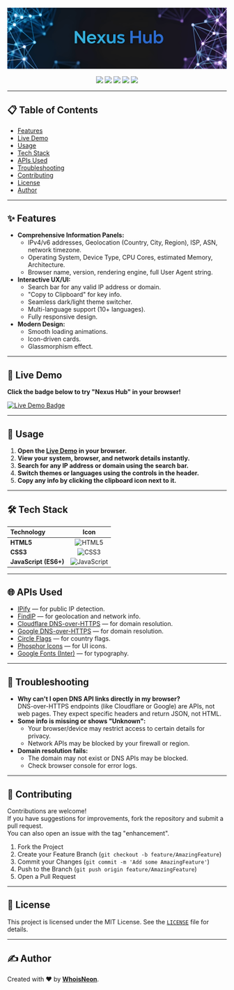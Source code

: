 <p align="center">
  <img src="https://raw.githubusercontent.com/WhoisNeon/Nexus-Hub/refs/heads/master/assets/banner.png" alt="Nexus Hub Banner">
</p>

<p align="center">
  <img src="https://img.shields.io/badge/License-MIT-yellow.svg?style=for-the-badge">
  <img src="https://img.shields.io/badge/build-passing-brightgreen?style=for-the-badge">
  <img src="https://img.shields.io/badge/version-1.0.0-blue?style=for-the-badge">
  <img src="https://img.shields.io/badge/demo-online-blue?style=for-the-badge">
  <img src="https://img.shields.io/badge/languages-10+-purple?style=for-the-badge">
</p>

---

## 📋 Table of Contents

- [Features](#-features)
- [Live Demo](#-live-demo)
- [Usage](#-usage)
- [Tech Stack](#-tech-stack)
- [APIs Used](#-apis-used)
- [Troubleshooting](#-troubleshooting)
- [Contributing](#-contributing)
- [License](#-license)
- [Author](#️-author)

---

## ✨ Features

- **Comprehensive Information Panels:**
  - IPv4/v6 addresses, Geolocation (Country, City, Region), ISP, ASN, network timezone.
  - Operating System, Device Type, CPU Cores, estimated Memory, Architecture.
  - Browser name, version, rendering engine, full User Agent string.
- **Interactive UX/UI:**
  - Search bar for any valid IP address or domain.
  - "Copy to Clipboard" for key info.
  - Seamless dark/light theme switcher.
  - Multi-language support (10+ languages).
  - Fully responsive design.
- **Modern Design:**
  - Smooth loading animations.
  - Icon-driven cards.
  - Glassmorphism effect.

---

## 🔴 Live Demo


**Click the badge below to try "Nexus Hub" in your browser!**

<p align="left">
  <a href="https://whoisneon.github.io/Nexus-Hub" target="_blank">
    <img src="https://img.shields.io/badge/Open-Live%20Demo-green?style=for-the-badge" alt="Live Demo Badge">
  </a>
</p>

---

## 🚀 Usage

1. **Open the [Live Demo](https://whoisneon.github.io/Nexus-Hub) in your browser.**
2. **View your system, browser, and network details instantly.**
3. **Search for any IP address or domain using the search bar.**
4. **Switch themes or languages using the controls in the header.**
5. **Copy any info by clicking the clipboard icon next to it.**

---

## 🛠️ Tech Stack

| Technology            |                                                                    Icon                                                                    |
| :-------------------- | :----------------------------------------------------------------------------------------------------------------------------------------: |
| **HTML5**             |        <img src="https://cdn.jsdelivr.net/gh/devicons/devicon/icons/html5/html5-original.svg" alt="HTML5" width="40" height="40"/>         |
| **CSS3**              |          <img src="https://cdn.jsdelivr.net/gh/devicons/devicon/icons/css3/css3-original.svg" alt="CSS3" width="40" height="40"/>          |
| **JavaScript (ES6+)** | <img src="https://cdn.jsdelivr.net/gh/devicons/devicon/icons/javascript/javascript-original.svg" alt="JavaScript" width="40" height="40"/> |

---

## 🌐 APIs Used

- [IPify](https://www.ipify.org/) — for public IP detection.
- [FindIP](https://findip.net/) — for geolocation and network info.
- [Cloudflare DNS-over-HTTPS](https://developers.cloudflare.com/1.1.1.1/encryption/dns-over-https) — for domain resolution.
- [Google DNS-over-HTTPS](https://developers.google.com/speed/public-dns/docs/dns-over-https) — for domain resolution.
- [Circle Flags](https://github.com/hatscripts/circle-flags) — for country flags.
- [Phosphor Icons](https://phosphoricons.com/) — for UI icons.
- [Google Fonts (Inter)](https://fonts.google.com/specimen/Inter) — for typography.

---

## 🧩 Troubleshooting

- **Why can't I open DNS API links directly in my browser?**  
  DNS-over-HTTPS endpoints (like Cloudflare or Google) are APIs, not web pages. They expect specific headers and return JSON, not HTML.
- **Some info is missing or shows "Unknown":**
  - Your browser/device may restrict access to certain details for privacy.
  - Network APIs may be blocked by your firewall or region.
- **Domain resolution fails:**
  - The domain may not exist or DNS APIs may be blocked.
  - Check browser console for error logs.

---

## 🤝 Contributing

Contributions are welcome!  
If you have suggestions for improvements, fork the repository and submit a pull request.  
You can also open an issue with the tag "enhancement".

1. Fork the Project
2. Create your Feature Branch (`git checkout -b feature/AmazingFeature`)
3. Commit your Changes (`git commit -m 'Add some AmazingFeature'`)
4. Push to the Branch (`git push origin feature/AmazingFeature`)
5. Open a Pull Request

---

## 📄 License

This project is licensed under the MIT License. See the [`LICENSE`](LICENSE) file for details.

---

## ✍️ Author

Created with ❤️ by **[WhoisNeon](https://github.com/WhoisNeon)**.